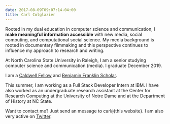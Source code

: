 ```yaml
---
date: 2017-08-09T09:07:14-04:00
title: Carl Colglazier
---
```


Rooted in my dual education in computer science and
communication, I **make meaningful information
accessible** with new media, social computing, and
computational social science. My media background is
rooted in documentary filmmaking and this perspective
continues to influence my approach to research and
writing.

At North Carolina State University in Raleigh, I am a senior studying
computer science and communication (media). I graduate December 2019.

I am
a [Caldwell Fellow][caldwell] and [Benjamin Franklin Scholar][bfs].

This summer, I am working as a Full Stack Developer Intern at IBM.
I have also worked as an undergraduate research assistant at the
Center for Research Computing at the University of Notre Dame
and at the Department of History at NC State.

Want to contact me? Just send an message to carl`@`{this website}.
I am also very active on [Twitter](https://twitter.com/carlcolglazier).


[caldwell]: https://caldwellfellows.ncsu.edu/ "NC State Alumni Association - Caldwell Fellows"

[bfs]: https://ids.chass.ncsu.edu/dual/franklin.php "Benjamin Franklin Scholars FAQ - Interdisciplinary Studies - NC State"
